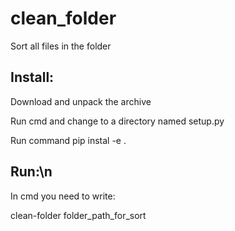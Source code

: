 # clean_folder
Sort all files in the folder

## Install:
<p>Download and unpack the archive</p>
<p>Run cmd and change to a directory named setup.py</p>
<p>Run command pip instal -e .</p>

## Run:\n
<p>In cmd you need to write:</p>
<p>clean-folder folder_path_for_sort</p>

